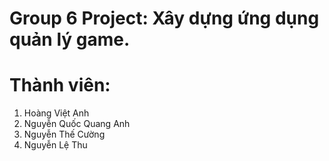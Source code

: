 # Group 6 Project: Xây dựng ứng dụng quản lý game.
# Thành viên:

1. Hoàng Việt Anh
2. Nguyễn Quốc Quang Anh
3. Nguyễn Thế Cường
4. Nguyễn Lệ Thu
